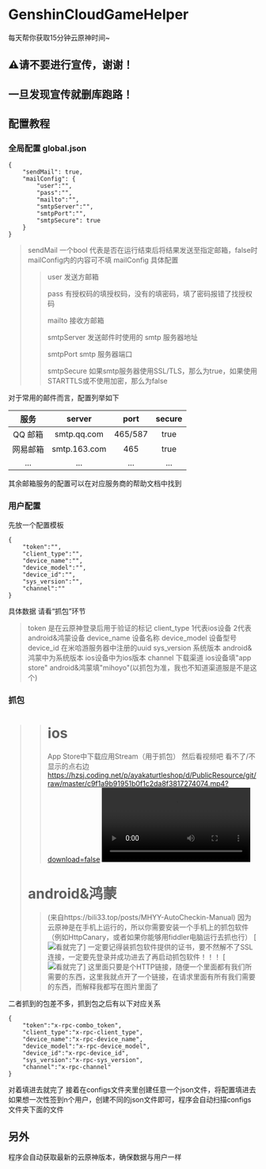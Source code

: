 # GenshinCloudGameHelper

每天帮你获取15分钟云原神时间~

## ⚠️请不要进行宣传，谢谢！

## 一旦发现宣传就删库跑路！

## 配置教程

### 全局配置 global.json

```
{
    "sendMail": true,
    "mailConfig": {
        "user":"",
        "pass":"",
        "mailto":"",
        "smtpServer":"",
        "smtpPort":"",
        "smtpSecure": true
    }
}
```

> sendMail   一个bool 代表是否在运行结束后将结果发送至指定邮箱，false时mailConfig内的内容可不填
> mailConfig 具体配置
> 
> > user 发送方邮箱
> > 
> > pass 有授权码的填授权码，没有的填密码，填了密码报错了找授权码
> > 
> > mailto 接收方邮箱
> > 
> > smtpServer 发送邮件时使用的 smtp 服务器地址
> > 
> > smtpPort smtp 服务器端口
> > 
> > smtpSecure 如果smtp服务器使用SSL/TLS，那么为true，如果使用STARTTLS或不使用加密，那么为false

对于常用的邮件而言，配置列举如下

| 服务    | server       | port    | secure |
|:-----:|:------------:|:-------:|:------:|
| QQ 邮箱 | smtp.qq.com  | 465/587 | true   |
| 网易邮箱  | smtp.163.com | 465     | true   |
| ...   | ...          | ...     | ...    |

其余邮箱服务的配置可以在对应服务商的帮助文档中找到

### 用户配置

先放一个配置模板

```
{
    "token":"",
    "client_type":"",
    "device_name":"",
    "device_model":"",
    "device_id":"",
    "sys_version":"",
    "channel":""
}
```

具体数据 请看“抓包”环节

> token 是在云原神登录后用于验证的标记
> client_type 1代表ios设备 2代表android&鸿蒙设备
> device_name 设备名称
> device_model 设备型号
> device_id 在米哈游服务器中注册的uuid
> sys_version 系统版本 android&鸿蒙中为系统版本 ios设备中为ios版本
> channel 下载渠道 ios设备填"app store" android&鸿蒙填"mihoyo"(以抓包为准，我也不知道渠道服是不是这个)

### 抓包

> > # ios
> > 
> > App Store中下载应用Stream（用于抓包）
> > 然后看视频吧
> > 看不了/不显示的点右边 https://hzsj.coding.net/p/ayakaturtleshop/d/PublicResource/git/raw/master/c9f1a9b91951b0f1c2da8f3817274074.mp4?download=false
> > <video src="https://hzsj.coding.net/p/ayakaturtleshop/d/PublicResource/git/raw/master/c9f1a9b91951b0f1c2da8f3817274074.mp4?download=false"></video>
> 
> # android&鸿蒙
> 
> > (来自https://bili33.top/posts/MHYY-AutoCheckin-Manual)
> > 因为云原神是在手机上运行的，所以你需要安装一个手机上的抓包软件（例如HttpCanary，或者如果你能够用fiddler电脑运行去抓也行）
> > [![看就完了](https://cdn.bilicdn.tk/gh/Vikutorika/assets@master/img/Github/MHYY-AutoCheckin/HTTPCANARY-Result.jpg?download=false)]
> > 一定要记得装抓包软件提供的证书，要不然解不了SSL连接，一定要先登录并成功进去了再启动抓包软件！！！
> > [![看就完了](https://cdn.bilicdn.tk/gh/Vikutorika/assets@master/img/Github/MHYY-AutoCheckin/HTTPS-REQUEST-RESULT.png?download=false)]
> > 这里面只要是个HTTP链接，随便一个里面都有我们所需要的东西，这里我就点开了一个链接，在请求里面有所有我们需要的东西，而解释我都写在图片里面了

二者抓到的包差不多，抓到包之后有以下对应关系

```-
{
    "token":"x-rpc-combo_token",
    "client_type":"x-rpc-client_type",
    "device_name":"x-rpc-device_name",
    "device_model":"x-rpc-device_model",
    "device_id":"x-rpc-device_id",
    "sys_version":"x-rpc-sys_version",
    "channel":"x-rpc-channel"
}
```

对着填进去就完了
接着在configs文件夹里创建任意一个json文件，将配置填进去
如果想一次性签到n个用户，创建不同的json文件即可，程序会自动扫描configs文件夹下面的文件

## 另外

程序会自动获取最新的云原神版本，确保数据与用户一样